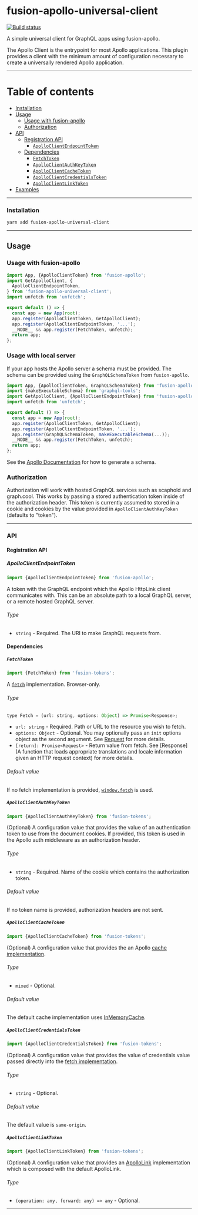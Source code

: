 # fusion-apollo-universal-client

[![Build status](https://badge.buildkite.com/107d4baa53a894926a5da4e9552291e6e1b8133d6f665729cc.svg?branch=master)](https://buildkite.com/uberopensource/fusion-apollo-universal-client)

A simple universal client for GraphQL apps using fusion-apollo.

The Apollo Client is the entrypoint for most Apollo applications. This plugin provides a client with the minimum amount of configuration necessary to create a universally rendered Apollo application.

---

# Table of contents

- [Installation](#installation)
- [Usage](#usage)
  - [Usage with fusion-apollo](#usage-with-fusion-apollo)
  - [Authorization](#authorization)
- [API](#api)
  - [Registration API](#registration-api)
    - [`ApolloClientEndpointToken`](#apolloclientendpointtoken)
  - [Dependencies](#dependencies)
    - [`FetchToken`](#fetchtoken)
    - [`ApolloClientAuthKeyToken`](#apolloclientauthkeytoken)
    - [`ApolloClientCacheToken`](#apolloclientcachetoken)
    - [`ApolloClientCredentialsToken`](#apolloclientcredentialstoken)
    - [`ApolloClientLinkToken`](#ApolloClientLinkToken)
- [Examples](#examples)

---

### Installation

```sh
yarn add fusion-apollo-universal-client
```

---

## Usage

### Usage with fusion-apollo

```js
import App, {ApolloClientToken} from 'fusion-apollo';
import GetApolloClient, {
  ApolloClientEndpointToken,
} from 'fusion-apollo-universal-client';
import unfetch from 'unfetch';

export default () => {
  const app = new App(root);
  app.register(ApolloClientToken, GetApolloClient);
  app.register(ApolloClientEndpointToken, '...');
  __NODE__ && app.register(FetchToken, unfetch);
  return app;
};
```

### Usage with local server

If your app hosts the Apollo server a schema must be provided.
The schema can be provided using the `GraphQLSchemaToken` from `fusion-apollo`.

```js
import App, {ApolloClientToken, GraphQLSchemaToken} from 'fusion-apollo';
import {makeExecutableSchema} from 'graphql-tools';
import GetApolloClient, {ApolloClientEndpointToken} from 'fusion-apollo-universal-client';
import unfetch from 'unfetch';

export default () => {
  const app = new App(root);
  app.register(ApolloClientToken, GetApolloClient);
  app.register(ApolloClientEndpointToken, '...');
  app.register(GraphQLSchemaToken, makeExecutableSchema(...));
  __NODE__ && app.register(FetchToken, unfetch);
  return app;
};
```

See the [Apollo Documentation](https://www.apollographql.com/docs/graphql-tools/generate-schema.html) for how to generate a schema.

### Authorization

Authorization will work with hosted GraphQL services such as scaphold and graph.cool. This works by passing a stored authentication token inside of the authorization header. This token is currently assumed to stored in a cookie and cookies by the value provided in `ApolloClientAuthKeyToken` (defaults to "token").

---

### API

#### Registration API

##### ApolloClientEndpointToken

```js
import {ApolloClientEndpointToken} from 'fusion-apollo';
```

A token with the GraphQL endpoint which the Apollo HttpLink client communicates with. This can be an absolute path to a local GraphQL server, or a remote hosted GraphQL server.

###### Type

- `string` - Required. The URI to make GraphQL requests from.

#### Dependencies

##### `FetchToken`

```js
import {FetchToken} from 'fusion-tokens';
```

A [`fetch`](https://developer.mozilla.org/en-US/docs/Web/API/Fetch_API) implementation. Browser-only.

###### Type

```js
type Fetch = (url: string, options: Object) => Promise<Response>;
```

- `url: string` - Required. Path or URL to the resource you wish to fetch.
- `options: Object` - Optional. You may optionally pass an `init` options object as the second argument. See [Request](https://developer.mozilla.org/en-US/docs/Web/API/Request) for more details.
- `[return]: Promise<Request>` - Return value from fetch. See [Response](A function that loads appropriate translations and locale information given an HTTP request context) for more details.

###### Default value

If no fetch implementation is provided, [`window.fetch`](https://developer.mozilla.org/en-US/docs/Web/API/WindowOrWorkerGlobalScope/fetch) is used.

##### `ApolloClientAuthKeyToken`

```js
import {ApolloClientAuthKeyToken} from 'fusion-tokens';
```

(Optional) A configuration value that provides the value of an authentication token to use from the document cookies. If provided, this token is used in the Apollo auth middleware as an authorization header.

###### Type

- `string` - Required. Name of the cookie which contains the authorization token.

###### Default value

If no token name is provided, authorization headers are not sent.

##### `ApolloClientCacheToken`

```js
import {ApolloClientCacheToken} from 'fusion-tokens';
```

(Optional) A configuration value that provides the an Apollo [cache implementation](https://www.apollographql.com/docs/react/advanced/caching.html).

###### Type

- `mixed` - Optional.

###### Default value

The default cache implementation uses [InMemoryCache](https://github.com/apollographql/apollo-client/tree/master/packages/apollo-cache-inmemory).

##### `ApolloClientCredentialsToken`

```js
import {ApolloClientCredentialsToken} from 'fusion-tokens';
```

(Optional) A configuration value that provides the value of credentials value passed directly into the [fetch implementation](https://github.com/github/fetch).

###### Type

- `string` - Optional.

###### Default value

The default value is `same-origin`.

##### `ApolloClientLinkToken`

```js
import {ApolloClientLinkToken} from 'fusion-tokens';
```

(Optional) A configuration value that provides an [ApolloLink](https://www.apollographql.com/docs/link/composition.html) implementation which is composed with the default ApolloLink.

###### Type

- `(operation: any, forward: any) => any` - Optional.

---
